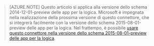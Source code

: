 > [AZURE.NOTE] Questo articolo si applica alla versione dello schema 2014-12-01-preview delle app per la logica. Microsoft è impegnata nella realizzazione della prossima versione di questo connettore, che si integrerà facilmente con la versione dello schema 2015-08-01-preview delle app per la logica. Nel frattempo, è possibile [usare questo connettore nella versione dello schema 2015-08-01-preview delle app per la logica](https://blogs.msdn.microsoft.com/logicapps/2016/02/25/accessing-v1-apis-and-biztalk-apis-from-logic-apps/).

<!---HONumber=AcomDC_0420_2016-->